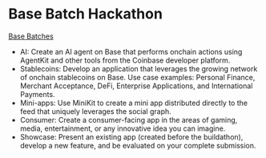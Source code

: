 # Base Batch Hackathon

[Base Batches](https://www.basebatches.xyz/)

- AI: Create an AI agent on Base that performs onchain actions using AgentKit and other tools from the Coinbase developer platform.
- Stablecoins: Develop an application that leverages the growing network of onchain stablecoins on Base. Use case examples: Personal Finance, Merchant Acceptance, DeFi, Enterprise Applications, and International Payments.
- Mini-apps: Use MiniKit to create a mini app distributed directly to the feed that uniquely leverages the social graph.
- Consumer: Create a consumer-facing app in the areas of gaming, media, entertainment, or any innovative idea you can imagine.
- Showcase: Present an existing app (created before the buildathon), develop a new feature, and be evaluated on your complete submission.
